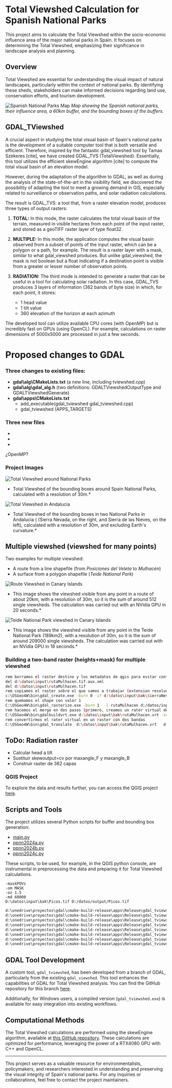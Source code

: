 # Total Viewshed Calculation for Spanish National Parks

This project aims to calculate the Total Viewshed within the socio-economic influence area of the major national parks in Spain. It focuses on determining the Total Viewshed, emphasizing their significance in landscape analysis and planning.

## Overview


 Total Viewshed are essential for understanding the visual impact of natural landscapes, particularly within the context of national parks. By identifying these sheds, stakeholders can make informed decisions regarding land use, conservation efforts, and tourism development.

![Spanish National Parks Map](img/ppnn1.jpg)
*Map showing the Spanish national parks, their influence area, a 60km buffer, and the bounding boxes of the buffers.*

## GDAL_TViewshed

A crucial aspect in studying the total visual basin of Spain's national parks is the development of a suitable computer tool that is both versatile and efficient. Therefore, inspired by the fantastic gdal_viewshed tool by Tamas Szekeres [cite], we have created GDAL_TVS (TotalViewshed). Essentially, this tool utilizes the efficient skewEngine algorithm [cite] to compute the total visual basin of an elevation model.

However, during the adaptation of the algorithm to GDAL, as well as during the analysis of the state-of-the-art in the visibility field, we discovered the possibility of adapting the tool to meet a growing demand in GIS, especially related to surveillance or observation paths, and solar radiation calculations.

The result is GDAL_TVS: a tool that, from a raster elevation model, produces three types of output rasters:

1. **TOTAL:** In this mode, the raster calculates the total visual basin of the terrain, measured in visible hectares from each point of the input raster, and stored as a geoTIFF raster layer of type float32.

2. **MULTIPLE:** In this mode, the application computes the visual basin observed from a subset of points of the input raster, which can be a polygon or a path, for example. The result is a raster layer with a mask, similar to what gdal_viewshed produces. But unlike gdal_viewshed, the mask is not boolean but a float indicating if a destination point is visible from a greater or lesser number of observation points.

3. **RADIATION:** The third mode is intended to generate a raster that can be useful in a tool for calculating solar radiation. In this case, GDAL_TVS produces 3 layers of information (362 bands of byte size) in which, for each point, it stores:

   - 1 head value
   - 1 tilt value
   - 360 elevation of the horizon at each azimuth

The developed tool can utilize available CPU cores (with OpenMP) but is incredibly fast on GPUs (using OpenCL). For example, calculations on raster dimensions of 5000x5000 are processed in just a few seconds.


# Proposed changes to GDAL

### Three changes to existing files:

* **gdal\alg\CMakeLists.txt** (a new line, including tviewshed.cpp)
* **gdal\alg\gdal_alg.h** (two definitions: GDALTViewshedOutputType and GDALTViewshedGenerate)
*  **gdal\apps\CMakeLists.txt**
     * add_executable(gdal_tviewshed gdal_tviewshed.cpp)
     * gdal_tviewshed (APPS_TARGETS)

### Three new files

*
*
*

¿OpenMP?

### Project Images

![Total Viewshed around National Parks](img/tvs2.jpg)
* Total Viewshed of the bounding boxes around Spain National Parks, calculated with a resolution of 30m.*


![Total Viewshed in Andalucia](img/tvs1.jpg)
* Total Viewshed of the bounding boxes in two National Parks in Andalucia ( (Sierra Nevada, on the right, and Sierra de las Nieves, on the left), calculated with a resolution of 30m, and excluding Earth's curvature.*

## Multiple viewshed (viewshed for many points)

Two examples for multiple viewshed:

* A route from a line shapefile (from _Posiciones del Veleta_ to _Mulhacén_)
* A surface from a polygon shapefile (_Teide National Park_)

![Route Viewshed in Canary Islands](img/mulhacen1.png)
* This image shows the viewshed visible from any point in a route of about 20km, with a resolution of 30m, so it is the sum of around 512 single viewsheds. The calculation was carried out with an NVidia GPU in 20 seconds.*


![Teide National Park viewshed in Canary Islands](img/teide1.png)
* This image shows the viewshed visible from any point in the Teide National Park (189km2), with a resolution of 30m, so it is the sum of around 209000 single viewsheds. The calculation was carried out with an NVidia GPU in 18 seconds.*


### Building a two-band raster (heights+mask) for multiple viewshed

```sh
rem borramos el raster destino y los metadatos de qgis para evitar confusión al viasualizar max min
del d:\datos\input\rutaMulhacen.tif.aux.xml
del d:\datos\input\rutaMulhacen.tif
rem copiamos el raster sobre el que vamos a trabajar (extension resolucion y crs) pero con valor 0
c:\OSGeo4W\bin\gdal_create.exe -burn 0 -if d:\datos\input\bak\SierraNevada.tif d:\datos\input\rutaMulhacen.tif
rem quemamos el shape con valor 1
C:\OSGeo4W\bin\gdal_rasterize.exe -burn 1  -l rutaMulhacen d:/datos/input/rutaMulhacen.shp d:/datos/input/rutaMulhacen.tif
rem hacemos el merge en dos pasos (primero, creamos un rater virtual de dos bandas con dos tif)
C:\OSGeo4W\bin\gdalbuildvrt.exe d:\datos\input\bak\rutaMulhacen.vrt -separate d:\datos\input\bak\SierraNevada.tif d:\datos\input\rutaMulhacen.tif
rem convertirmos el rater virtual en un raster con dos bandas
C:\OSGeo4W\bin\gdal_translate  d:\datos\input\bak\rutaMulhacen.vrt   d:\datos\input\rutaMulhacen_merge.tif
```

## ToDo: Radiation raster

* Calcular head a tilt
* Sustituir skewoutput=cv por maxangle_F y maxangle_B
* Construir raster de 362 capas


### QGIS Project

To explore the data and results further, you can access the QGIS project [here](link_to_qgis_project).

## Scripts and Tools

The project utilizes several Python scripts for buffer and bounding box generation:

- [main.py](scripts/main.py)
- [ppnn2024a.py](scripts/ppnn2024a.py)
- [ppnn2024b.py](scripts/ppnn2024b.py)
- [ppnn2024c.py](scripts/ppnn2024c.py)

These scripts, to be used, for example, in the QGIS python console, are instrumental in preprocessing the data and preparing it for Total Viewshed calculations.

```
-maskPOVs 
-om MASK 
-oz 1.5 
-md 60000  
D:\datos\input\bak\Picos.tif D:/datos/output/Picos.tif
```

```sh
d:\onedrive\proyectos\gdal\cmake-build-release\apps\Release\gdal_tviewshed.exe  -oz 1.5 -md 60000  D:\datos\input\bak\Picos.tif        D:\onedrive\proyectos\ppnn\resultados\Picos.tif
d:\onedrive\proyectos\gdal\cmake-build-release\apps\Release\gdal_tviewshed.exe  -oz 1.5 -md 60000  D:\datos\input\bak\Ordesa.tif       D:\onedrive\proyectos\ppnn\resultados\Ordesa.tif
d:\onedrive\proyectos\gdal\cmake-build-release\apps\Release\gdal_tviewshed.exe  -oz 1.5 -md 60000  D:\datos\input\bak\AiguesTortes.tif D:\onedrive\proyectos\ppnn\resultados\AiguesTortes.tif
d:\onedrive\proyectos\gdal\cmake-build-release\apps\Release\gdal_tviewshed.exe  -oz 1.5 -md 60000  D:\datos\input\bak\SierraNevada.tif D:\onedrive\proyectos\ppnn\resultados\SierraNevada.tif
d:\onedrive\proyectos\gdal\cmake-build-release\apps\Release\gdal_tviewshed.exe  -oz 1.5 -md 60000  D:\datos\input\bak\SierraNieves.tif D:\onedrive\proyectos\ppnn\resultados\SierraNieves.tif
d:\onedrive\proyectos\gdal\cmake-build-release\apps\Release\gdal_tviewshed.exe  -oz 1.5 -md 60000  D:\datos\input\bak\Teide.tif        D:\onedrive\proyectos\ppnn\resultados\Teide.tif
d:\onedrive\proyectos\gdal\cmake-build-release\apps\Release\gdal_tviewshed.exe  -oz 1.5 -md 60000  D:\datos\input\bak\Peneda.tif       D:\onedrive\proyectos\ppnn\resultados\Peneda.tif
d:\onedrive\proyectos\gdal\cmake-build-release\apps\Release\gdal_tviewshed.exe  -oz 1.5 -md 60000  D:\datos\input\bak\Guadarrama.tif   D:\onedrive\proyectos\ppnn\resultados\Guadarrama.tif
```


## GDAL Tool Development

A custom tool, `gdal_tviewshed`, has been developed from a branch of GDAL, particularly from the existing `gdal_viewshed`. This tool enhances the capabilities of GDAL for  Total Viewshed analysis. You can find the GitHub repository for this branch [here](link_to_gdal_tviewshed).

Additionally, for Windows users, a compiled version (`gdal_tviewshed.exe`) is available for easy integration into existing workflows.

## Computational Methods

The  Total Viewshed calculations are performed using the skewEngine algorithm, available at [this GitHub repository](https://github.com/luisfromero/skewEngine). These calculations are optimized for performance, leveraging the power of a RTX4080 GPU with C++ and OpenCL.





---





This project serves as a valuable resource for environmentalists, policymakers, and researchers interested in understanding and preserving the visual integrity of Spain's national parks. For any inquiries or collaborations, feel free to contact the project maintainers.
